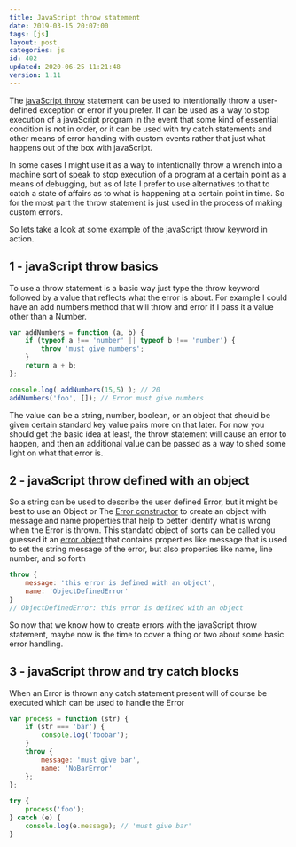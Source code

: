 ```yaml
---
title: JavaScript throw statement
date: 2019-03-15 20:07:00
tags: [js]
layout: post
categories: js
id: 402
updated: 2020-06-25 11:21:48
version: 1.11
---
```


The [javaScript throw](https://developer.mozilla.org/en-US/docs/Web/JavaScript/Reference/Statements/throw) statement can be used to intentionally throw a user-defined exception or error if you prefer. It can be used as a way to stop execution of a javaScript program in the event that some kind of essential condition is not in order, or it can be used with try catch statements and other means of error handing with custom events rather that just what happens out of the box with javaScript. 

In some cases I might use it as a way to intentionally throw a wrench into a machine sort of speak to stop execution of a program at a certain point as a means of debugging, but as of late I prefer to use alternatives to that to catch a state of affairs as to what is happening at a certain point in time. So for the most part the throw statement is just used in the process of making custom errors.

So lets take a look at some example of the javaScript throw keyword in action.

<!-- more -->

## 1 - javaScript throw basics

To use a throw statement is a basic way just type the throw keyword followed by a value that reflects what the error is about. For example I could have an add numbers method that will throw and error if I pass it a value other than a Number.

```js
var addNumbers = function (a, b) {
    if (typeof a !== 'number' || typeof b !== 'number') {
        throw 'must give numbers';
    }
    return a + b;
};

console.log( addNumbers(15,5) ); // 20
addNumbers('foo', []); // Error must give numbers
```

The value can be a string, number, boolean, or an object that should be given certain standard key value pairs more on that later. For now you should get the basic idea at least, the throw statement will cause an error to happen, and then an additional value can be passed as a way to shed some light on what that error is.

## 2 - javaScript throw defined with an object

So a string can be used to describe the user defined Error, but it might be best to use an Object or The [Error constructor](https://developer.mozilla.org/en-US/docs/Web/JavaScript/Reference/Global_Objects/Error/Error) to create an object with message and name properties that help to better identify what is wrong when the Error is thrown. This standatd object of sorts can be called you guessed it an [error object](https://developer.mozilla.org/en-US/docs/Web/JavaScript/Reference/Global_Objects/Error) that contains properties like message that is used to set the string message of the error, but also properties like name, line number, and so forth

```js
throw {
    message: 'this error is defined with an object',
    name: 'ObjectDefinedError'
}
// ObjectDefinedError: this error is defined with an object
```

So now that we know how to create errors with the javaScript throw statement, maybe now is the time to cover a thing or two about some basic error handling.

## 3 - javaScript throw and try catch blocks

When an Error is thrown any catch statement present will of course be executed which can be used to handle the Error

```js
var process = function (str) {
    if (str === 'bar') {
        console.log('foobar');
    }
    throw {
        message: 'must give bar',
        name: 'NoBarError'
    };
};
 
try {
    process('foo');
} catch (e) {
    console.log(e.message); // 'must give bar'
}
```

